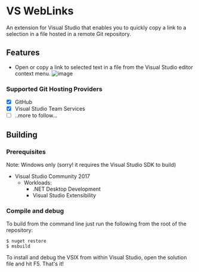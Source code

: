 # VS WebLinks

An extension for Visual Studio that enables you to quickly copy a link to a
selection in a file hosted in a remote Git repository.

## Features

- Open or copy a link to selected text in a file from the Visual Studio editor context menu.
  ![image](https://user-images.githubusercontent.com/5658207/43273053-5e4c8f5c-90f3-11e8-9a77-882aa868189c.png)

### Supported Git Hosting Providers

- [x] GitHub
- [x] Visual Studio Team Services
- [ ] ..more to follow...

## Building

### Prerequisites

Note: Windows only (sorry! it requires the Visual Studio SDK to build)

- Visual Studio Community 2017
  - Workloads:
    - .NET Desktop Development
    - Visual Studio Extensibility

### Compile and debug

To build from the command line just run the following from the root of the repository:

```
$ nuget restore
$ msbuild
```

To install and debug the VSIX from within Visual Studio, open the solution file and hit F5. That's it!
